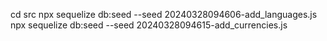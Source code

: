 cd src
npx sequelize db:seed --seed 20240328094606-add_languages.js
npx sequelize db:seed --seed 20240328094615-add_currencies.js